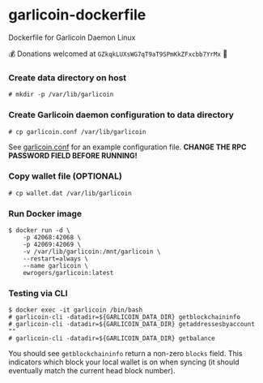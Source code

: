 # garlicoin-dockerfile
Dockerfile for Garlicoin Daemon Linux

:moneybag: Donations welcomed at `GZkqkLUXsWG7qT9aT9SPmKkZFxcbb7YrMx` :bow:
    
### Create data directory on host
    # mkdir -p /var/lib/garlicoin

### Create Garlicoin daemon configuration to data directory
    # cp garlicoin.conf /var/lib/garlicoin
    
See [garlicoin.conf](garlicoin.conf) for an example configuration file. **CHANGE THE RPC PASSWORD FIELD BEFORE RUNNING!**

### Copy wallet file (OPTIONAL)
    # cp wallet.dat /var/lib/garlicoin

### Run Docker image
    $ docker run -d \
        -p 42068:42068 \
        -p 42069:42069 \
        -v /var/lib/garlicoin:/mnt/garlicoin \
        --restart=always \
        --name garlicoin \
        ewrogers/garlicoin:latest

### Testing via CLI
    $ docker exec -it garlicoin /bin/bash
    # garlicoin-cli -datadir=${GARLICOIN_DATA_DIR} getblockchaininfo
    # garlicoin-cli -datadir=${GARLICOIN_DATA_DIR} getaddressesbyaccount ""
    # garlicoin-cli -datadir=${GARLICOIN_DATA_DIR} getbalance
    
You should see `getblockchaininfo` return a non-zero `blocks` field. This indicators which block your local wallet is on when syncing (it should eventually match the current head block number).
